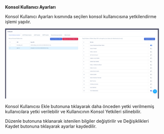 **Konsol Kullanıcı Ayarları**

Konsol Kullanıcı Ayarları kısmında seçilen konsol kullanıcısına yetkilendirme işlemi yapılır.

![Grup Üyeleri](../images/sunucuayarlari/konsolkullanicisiayarlari.png)

Konsol Kullanıcısı Ekle butonuna tıklayarak  daha önceden yetki verilmemiş kullanıcılara yetki verilebilir ve Kullanıcının
Konsol Yetkileri silinebilir. 

Düzenle butonuna tıklanarak istenilen bilgiler değiştirilir ve Değişiklikleri Kaydet butonuna tıklayarak ayarlar 
kaydedilir.